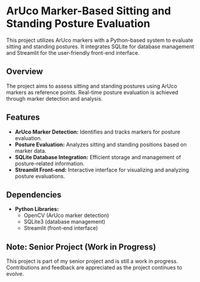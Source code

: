 # ArUco Marker-Based Sitting and Standing Posture Evaluation

This project utilizes ArUco markers with a Python-based system to evaluate sitting and standing postures. It integrates SQLite for database management and Streamlit for the user-friendly front-end interface.

## Overview

The project aims to assess sitting and standing postures using ArUco markers as reference points. Real-time posture evaluation is achieved through marker detection and analysis.

## Features

- **ArUco Marker Detection:** Identifies and tracks markers for posture evaluation.
- **Posture Evaluation:** Analyzes sitting and standing positions based on marker data.
- **SQLite Database Integration:** Efficient storage and management of posture-related information.
- **Streamlit Front-end:** Interactive interface for visualizing and analyzing posture evaluations.

## Dependencies

- **Python Libraries:**
    - OpenCV (ArUco marker detection)
    - SQLite3 (database management)
    - Streamlit (front-end interface)

 ## Note: Senior Project (Work in Progress)

This project is part of my senior project and is still a work in progress. Contributions and feedback are appreciated as the project continues to evolve.

